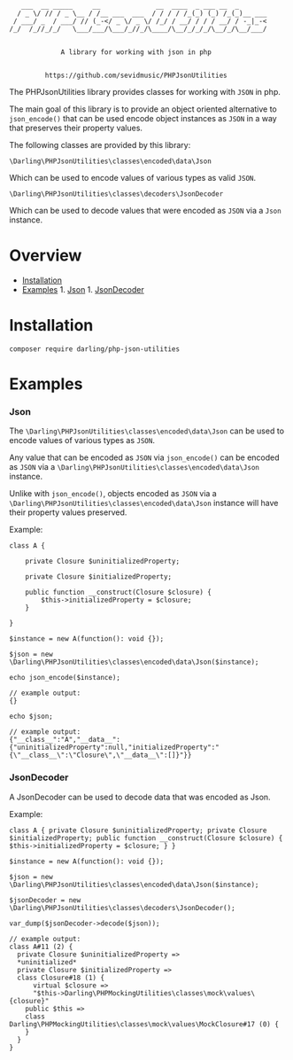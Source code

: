 ```
   ___  __ _____     __              __  ____  _ ___ __  _
  / _ \/ // / _ \__ / /__ ___  ___  / / / / /_(_) (_) /_(_)__ ___
 / ___/ _  / ___/ // (_-</ _ \/ _ \/ /_/ / __/ / / / __/ / -_|_-<
/_/  /_//_/_/   \___/___/\___/_//_/\____/\__/_/_/_/\__/_/\__/___/


             A library for working with json in php


         https://github.com/sevidmusic/PHPJsonUtilities
```

The PHPJsonUtilities library provides classes for working with
`JSON` in php.

The main goal of this library is to provide an object oriented
alternative to `json_encode()` that can be used encode object
instances as `JSON` in a way that preserves their property values.

The following classes are provided by this library:

```
\Darling\PHPJsonUtilities\classes\encoded\data\Json

```
Which can be used to encode values of various types as valid `JSON`.

```
\Darling\PHPJsonUtilities\classes\decoders\JsonDecoder

```

Which can be used to decode values that were encoded as `JSON` via a
`Json` instance.

# Overview

- [Installation](#installation)
- [Examples](#examples)
      1. [Json](#json)
      1. [JsonDecoder](#jsondecoder)

# Installation

```
composer require darling/php-json-utilities

```

# Examples

### Json

The `\Darling\PHPJsonUtilities\classes\encoded\data\Json` can be used
to encode values of various types as `JSON`.

Any value that can be encoded as `JSON` via `json_encode()`
can be encoded as `JSON` via a
`\Darling\PHPJsonUtilities\classes\encoded\data\Json` instance.

Unlike with `json_encode()`, objects encoded as `JSON` via a
`\Darling\PHPJsonUtilities\classes\encoded\data\Json` instance
will have their property values preserved.

Example:

```
class A {

    private Closure $uninitializedProperty;

    private Closure $initializedProperty;

    public function __construct(Closure $closure) {
        $this->initializedProperty = $closure;
    }

}

$instance = new A(function(): void {});

$json = new \Darling\PHPJsonUtilities\classes\encoded\data\Json($instance);

echo json_encode($instance);

// example output:
{}

echo $json;

// example output:
{"__class__":"A","__data__":{"uninitializedProperty":null,"initializedProperty":"{\"__class__\":\"Closure\",\"__data__\":[]}"}}

```

### JsonDecoder

A JsonDecoder can be used to decode data that was encoded
as Json.

Example:

```
class A { private Closure $uninitializedProperty; private Closure $initializedProperty; public function __construct(Closure $closure) { $this->initializedProperty = $closure; } }

$instance = new A(function(): void {});

$json = new \Darling\PHPJsonUtilities\classes\encoded\data\Json($instance);

$jsonDecoder = new \Darling\PHPJsonUtilities\classes\decoders\JsonDecoder();

var_dump($jsonDecoder->decode($json));

// example output:
class A#11 (2) {
  private Closure $uninitializedProperty =>
  *uninitialized*
  private Closure $initializedProperty =>
  class Closure#18 (1) {
      virtual $closure =>
      "$this->Darling\PHPMockingUtilities\classes\mock\values\{closure}"
    public $this =>
    class Darling\PHPMockingUtilities\classes\mock\values\MockClosure#17 (0) {
    }
  }
}

```



